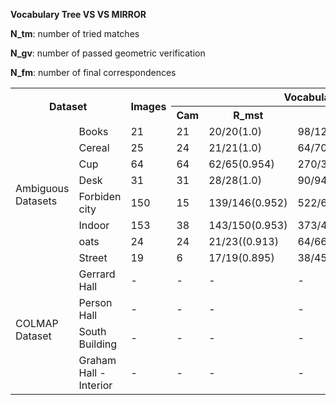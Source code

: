 **Vocabulary Tree VS VS MIRROR**

**N_tm**: number of tried matches

**N_gv**: number of passed geometric verification

**N_fm**: number of final correspondences

<table>
    <tr>
        <th rowspan="2" colspan="2">Dataset</th>
        <th rowspan="2">Images</th>
        <th colspan="4">Vocabulary Tree</th>
        <th colspan="4">MIRROR</th>
    </tr>
    <tr>
        <th>Cam</th>
        <th>R_mst</th>
        <th>R_te</th>
        <th>R_gr</th>
        <th>RE</th>
        <th>Cam</th>
        <th>R_mst</th>
        <th>R_te</th>
        <th>R_gr</th>
        <th>RE</th>
    </tr>
    <tr>
        <td rowspan="9">Ambiguous Datasets</td>
    </tr>
    <tr>
        <td>Books</td>
        <td>21</td>
        <td>21</td>
        <td>20/20(1.0)</td>
        <td>98/122(0.803)</td>
        <td>127/221(0.575)</td>
        <td>0.396</td>
        <td>21</td>
        <td>19/19(1.0)</td>
        <td>51/56(0.911)</td>
        <td>84/199(0.422)</td>
        <td>0.404</td>
    </tr>
    <tr>
        <td>Cereal</td>
        <td>25</td>
        <td>24</td>
        <td>21/21(1.0)</td>
        <td>64/70(0.914)</td>
        <td>88/311(0.283)</td>
        <td>0.835</td>
        <td>25</td>
        <td>22/22(1.0)</td>
        <td>72/80(0.900)</td>
        <td>97/254((0.382)</td>
        <td>0.576</td>
    </tr>
    <tr>
        <td>Cup</td>
        <td>64</td>
        <td>64</td>
        <td>62/65(0.954)</td>
        <td>270/387(0.698)</td>
        <td>299/697(0.429)</td>
        <td>0.448</td>
        <td>13</td>
        <td>60/63(0.952)</td>
        <td>170/194(0.876)</td>
        <td>209/573(0.365)</td>
        <td>0.436</td>
    </tr>
    <tr>
        <td>Desk</td>
        <td>31</td>
        <td>31</td>
        <td>28/28(1.0)</td>
        <td>90/94(0.957)</td>
        <td>167/461(0.362)</td>
        <td>0.490</td>
        <td>31</td>
        <td>29/30(0.967)</td>
        <td>119/151(0.788)</td>
        <td>145/326(0.445)</td>
        <td>0.476</td>
    </tr>
    <tr>
        <td>Forbiden city</td>
        <td>150</td>
        <td>15</td>
        <td>139/146(0.952)</td>
        <td>522/614(0.850)</td>
        <td>677/7288(0.093)</td>
        <td>0.296</td>
        <td>12</td>
        <td>133/152(0.875)</td>
        <td>364/391(0.931)</td>
        <td>650/10976(0.059)</td>
        <td>0.446</td>
    </tr>
    <tr>
        <td>Indoor</td>
        <td>153</td>
        <td>38</td>
        <td>143/150(0.953)</td>
        <td>373/443(0.842)</td>
        <td>500/6333(0.079)</td>
        <td>0.427</td>
        <td>72</td>
        <td>131/140(0.936)</td>
        <td>341/381(0.895)</td>
        <td>379/11612(0.033)</td>
        <td>0.448</td>
    </tr>
    <tr>
        <td>oats</td>
        <td>24</td>
        <td>24</td>
        <td>21/23((0.913)</td>
        <td>64/66(0.970)</td>
        <td>165/278(0.594)</td>
        <td>0.379</td>
        <td>24</td>
        <td>21/21(1.0)</td>
        <td>52/55(0.945)</td>
        <td>66/277(0.238)</td>
        <td>0.326</td>
    </tr>
    <tr>
        <td>Street</td>
        <td>19</td>
        <td>6</td>
        <td>17/19(0.895)</td>
        <td>38/45(0.844)</td>
        <td>48/162(0.296)</td>
        <td>0.371</td>
        <td>19</td>
        <td>17/18(0.944)</td>
        <td>47/49(0.959)</td>
        <td>59/173(0.341)</td>
        <td>0.560</td>
    </tr>
    <tr>
        <td rowspan="5">COLMAP Dataset</td>
    </tr>
    <tr>
        <td>Gerrard Hall</td>
        <td>-</td>
        <td>-</td>
        <td>-</td>
        <td>-</td>
        <td>-</td>
        <td>-</td>
        <td>-</td>
        <td>-</td>
        <td>-</td>
        <td>-</td>
        <td>-</td>
        <td>-</td>
        <td>-</td>
    </tr>
    <tr>
        <td>Person Hall</td>
        <td>-</td>
        <td>-</td>
        <td>-</td>
        <td>-</td>
        <td>-</td>
        <td>-</td>
        <td>-</td>
        <td>-</td>
        <td>-</td>
        <td>-</td>
        <td>-</td>
    </tr>
    <tr>
        <td>South Building</td>
        <td>-</td>
        <td>-</td>
        <td>-</td>
        <td>-</td>
        <td>-</td>
        <td>-</td>
        <td>-</td>
        <td>-</td>
        <td>-</td>
        <td>-</td>
        <td>-</td>
    </tr>
    <tr>
        <td>Graham Hall - Interior</td>
        <td>-</td>
        <td>-</td>
        <td>-</td>
        <td>-</td>
        <td>-</td>
        <td>-</td>
        <td>-</td>
        <td>-</td>
        <td>-</td>
        <td>-</td>
        <td>-</td>
    </tr>
</table>